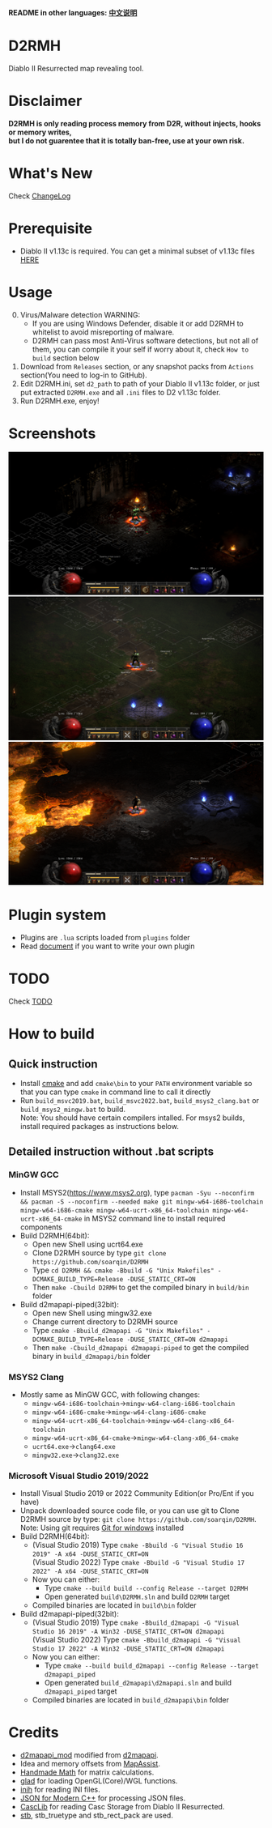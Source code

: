 **README in other languages: [中文说明](contrib/zhCN/README.md)**

# D2RMH
Diablo II Resurrected map revealing tool.

# Disclaimer
**D2RMH is only reading process memory from D2R, without injects, hooks or memory writes,  
but I do not guarentee that it is totally ban-free, use at your own risk.**

# What's New
Check [ChangeLog](doc/ChangeLog.md)

# Prerequisite
* Diablo II v1.13c is required. You can get a minimal subset of v1.13c files [HERE](https://archive.org/details/diablo-ii-1.13c-minimal.-7z)

# Usage
0. Virus/Malware detection WARNING:  
   * If you are using Windows Defender, disable it or add D2RMH to whitelist to avoid misreporting of malware.
   * D2RMH can pass most Anti-Virus software detections, but not all of them, you can compile it your self if worry about it, check `How to build` section below
1. Download from `Releases` section, or any snapshot packs from `Actions` section(You need to log-in to GitHub). 
2. Edit D2RMH.ini, set `d2_path` to path of your Diablo II v1.13c folder,
   or just put extracted `D2RMH.exe` and all `.ini` files to D2 v1.13c folder.
3. Run D2RMH.exe, enjoy!

# Screenshots
![Screenshot 1](screenshots/screenshot_0.png)
![Screenshot 2](screenshots/screenshot_1.png)
![Screenshot 3](screenshots/screenshot_2.png)

# Plugin system
* Plugins are `.lua` scripts loaded from `plugins` folder
* Read [document](doc/Plugin.md) if you want to write your own plugin

# TODO
Check [TODO](doc/TODO.md)

# How to build
## Quick instruction
* Install [cmake](https://www.cmake.org/) and add `cmake\bin` to your `PATH` environment variable so that you can type `cmake` in command line to call it directly
* Run `build_msvc2019.bat`, `build_msvc2022.bat`, `build_msys2_clang.bat` or `build_msys2_mingw.bat` to build.  
  Note: You should have certain compilers intalled. For msys2 builds, install required packages as instructions below.
## Detailed instruction without .bat scripts 
### MinGW GCC
* Install MSYS2(https://www.msys2.org), type `pacman -Syu --noconfirm && pacman -S --noconfirm --needed make git mingw-w64-i686-toolchain mingw-w64-i686-cmake mingw-w64-ucrt-x86_64-toolchain mingw-w64-ucrt-x86_64-cmake` in MSYS2 command line to install required components
* Build D2RMH(64bit):
  * Open new Shell using ucrt64.exe
  * Clone D2RMH source by type `git clone https://github.com/soarqin/D2RMH`
  * Type `cd D2RMH && cmake -Bbuild -G "Unix Makefiles" -DCMAKE_BUILD_TYPE=Release -DUSE_STATIC_CRT=ON`
  * Then `make -Cbuild D2RMH` to get the compiled binary in `build/bin` folder
* Build d2mapapi-piped(32bit):
  * Open new Shell using mingw32.exe
  * Change current directory to D2RMH source
  * Type `cmake -Bbuild_d2mapapi -G "Unix Makefiles" -DCMAKE_BUILD_TYPE=Release -DUSE_STATIC_CRT=ON d2mapapi`
  * Then `make -Cbuild_d2mapapi d2mapapi-piped` to get the compiled binary in `build_d2mapapi/bin` folder
### MSYS2 Clang
* Mostly same as MinGW GCC, with following changes:
  * `mingw-w64-i686-toolchain`->`mingw-w64-clang-i686-toolchain`
  * `mingw-w64-i686-cmake`->`mingw-w64-clang-i686-cmake`
  * `mingw-w64-ucrt-x86_64-toolchain`->`mingw-w64-clang-x86_64-toolchain`
  * `mingw-w64-ucrt-x86_64-cmake`->`mingw-w64-clang-x86_64-cmake`
  * `ucrt64.exe`->`clang64.exe`
  * `mingw32.exe`->`clang32.exe`
### Microsoft Visual Studio 2019/2022
* Install Visual Studio 2019 or 2022 Community Edition(or Pro/Ent if you have)
* Unpack downloaded source code file, or you can use git to Clone D2RMH source by type: `git clone https://github.com/soarqin/D2RMH`. Note: Using git requires [Git for windows](https://git-scm.com/download/win) installed
* Build D2RMH(64bit):
  * (Visual Studio 2019) Type `cmake -Bbuild -G "Visual Studio 16 2019" -A x64 -DUSE_STATIC_CRT=ON`  
    (Visual Studio 2022) Type `cmake -Bbuild -G "Visual Studio 17 2022" -A x64 -DUSE_STATIC_CRT=ON`
  * Now you can either:
    * Type `cmake --build build --config Release --target D2RMH`
    * Open generated `build\D2RMH.sln` and build `D2RMH` target
  * Compiled binaries are located in `build\bin` folder
* Build d2mapapi-piped(32bit):
  * (Visual Studio 2019) Type `cmake -Bbuild_d2mapapi -G "Visual Studio 16 2019" -A Win32 -DUSE_STATIC_CRT=ON d2mapapi`  
    (Visual Studio 2022) Type `cmake -Bbuild_d2mapapi -G "Visual Studio 17 2022" -A Win32 -DUSE_STATIC_CRT=ON d2mapapi`
  * Now you can either:
    * Type `cmake --build build_d2mapapi --config Release --target d2mapapi_piped`
    * Open generated `build_d2mapapi\d2mapapi.sln` and build `d2mapapi_piped` target
  * Compiled binaries are located in `build_d2mapapi\bin` folder

# Credits
* [d2mapapi_mod](https://github.com/soarqin/d2mapapi_mod) modified from [d2mapapi](https://github.com/jcageman/d2mapapi).
* Idea and memory offsets from [MapAssist](https://github.com/misterokaygo/MapAssist).
* [Handmade Math](https://github.com/HandmadeMath/Handmade-Math) for matrix calculations.
* [glad](https://glad.dav1d.de) for loading OpenGL(Core)/WGL functions.
* [inih](https://github.com/benhoyt/inih) for reading INI files.
* [JSON for Modern C++](https://github.com/nlohmann/json) for processing JSON files.
* [CascLib](https://github.com/ladislav-zezula/CascLib) for reading Casc Storage from Diablo II Resurrected.
* [stb](https://github.com/nothings/stb), stb_truetype and stb_rect_pack are used.
